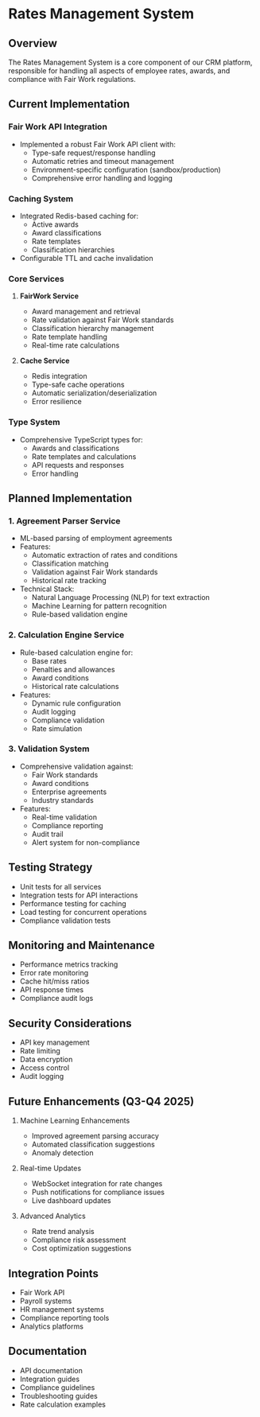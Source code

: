 # Rates Management System

## Overview

The Rates Management System is a core component of our CRM platform, responsible for handling all aspects of employee rates, awards, and compliance with Fair Work regulations.

## Current Implementation

### Fair Work API Integration

- Implemented a robust Fair Work API client with:
  - Type-safe request/response handling
  - Automatic retries and timeout management
  - Environment-specific configuration (sandbox/production)
  - Comprehensive error handling and logging

### Caching System

- Integrated Redis-based caching for:
  - Active awards
  - Award classifications
  - Rate templates
  - Classification hierarchies
- Configurable TTL and cache invalidation

### Core Services

1. **FairWork Service**

   - Award management and retrieval
   - Rate validation against Fair Work standards
   - Classification hierarchy management
   - Rate template handling
   - Real-time rate calculations

1. **Cache Service**
   - Redis integration
   - Type-safe cache operations
   - Automatic serialization/deserialization
   - Error resilience

### Type System

- Comprehensive TypeScript types for:
  - Awards and classifications
  - Rate templates and calculations
  - API requests and responses
  - Error handling

## Planned Implementation

### 1. Agreement Parser Service

- ML-based parsing of employment agreements
- Features:
  - Automatic extraction of rates and conditions
  - Classification matching
  - Validation against Fair Work standards
  - Historical rate tracking
- Technical Stack:
  - Natural Language Processing (NLP) for text extraction
  - Machine Learning for pattern recognition
  - Rule-based validation engine

### 2. Calculation Engine Service

- Rule-based calculation engine for:
  - Base rates
  - Penalties and allowances
  - Award conditions
  - Historical rate calculations
- Features:
  - Dynamic rule configuration
  - Audit logging
  - Compliance validation
  - Rate simulation

### 3. Validation System

- Comprehensive validation against:
  - Fair Work standards
  - Award conditions
  - Enterprise agreements
  - Industry standards
- Features:
  - Real-time validation
  - Compliance reporting
  - Audit trail
  - Alert system for non-compliance

## Testing Strategy

- Unit tests for all services
- Integration tests for API interactions
- Performance testing for caching
- Load testing for concurrent operations
- Compliance validation tests

## Monitoring and Maintenance

- Performance metrics tracking
- Error rate monitoring
- Cache hit/miss ratios
- API response times
- Compliance audit logs

## Security Considerations

- API key management
- Rate limiting
- Data encryption
- Access control
- Audit logging

## Future Enhancements (Q3-Q4 2025)

1. Machine Learning Enhancements

   - Improved agreement parsing accuracy
   - Automated classification suggestions
   - Anomaly detection

2. Real-time Updates

   - WebSocket integration for rate changes
   - Push notifications for compliance issues
   - Live dashboard updates

3. Advanced Analytics
   - Rate trend analysis
   - Compliance risk assessment
   - Cost optimization suggestions

## Integration Points

- Fair Work API
- Payroll systems
- HR management systems
- Compliance reporting tools
- Analytics platforms

## Documentation

- API documentation
- Integration guides
- Compliance guidelines
- Troubleshooting guides
- Rate calculation examples
